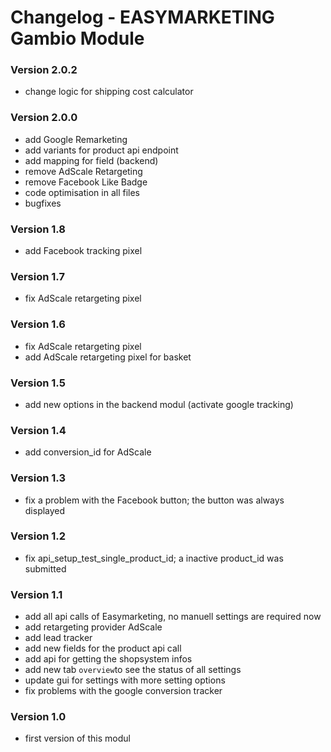 # Changelog - EASYMARKETING Gambio Module

### Version 2.0.2
- change logic for shipping cost calculator

### Version 2.0.0
- add Google Remarketing
- add variants for product api endpoint
- add mapping for field (backend)
- remove AdScale Retargeting
- remove Facebook Like Badge
- code optimisation in all files
- bugfixes

### Version 1.8
- add Facebook tracking pixel

### Version 1.7
- fix AdScale retargeting pixel

### Version 1.6
- fix AdScale retargeting pixel
- add AdScale retargeting pixel for basket

### Version 1.5
- add new options in the backend modul (activate google tracking)

### Version 1.4
- add conversion_id for AdScale

### Version 1.3
- fix a problem with the Facebook button; the button was always displayed

### Version 1.2
- fix api_setup_test_single_product_id; a inactive product_id was submitted

### Version 1.1
- add all api calls of Easymarketing, no manuell settings are required now
- add retargeting provider AdScale
- add lead tracker
- add new fields for the product api call
- add api for getting the shopsystem infos
- add new tab `overview`to see the status of all settings
- update gui for settings with more setting options
- fix problems with the google conversion tracker

### Version 1.0
- first version of this modul
